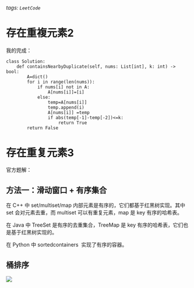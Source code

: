 ###### tags: `LeetCode`
# 存在重複元素2

我的完成：
```python=
class Solution:
    def containsNearbyDuplicate(self, nums: List[int], k: int) -> bool:
        A=dict()
        for i in range(len(nums)):
            if nums[i] not in A:
                A[nums[i]]=[i]
            else:
                temp=A[nums[i]]
                temp.append(i)
                A[nums[i]] =temp
                if abs(temp[-1]-temp[-2])<=k:
                    return True
        return False
```
# 存在重复元素3
官方题解：
## 方法一：滑动窗口 + 有序集合
在 C++ 中 set/multiset/map 内部元素是有序的，它们都基于红黑树实现。其中 set 会对元素去重，而 multiset 可以有重复元素，map 是 key 有序的哈希表。

在 Java 中 TreeSet 是有序的去重集合，TreeMap 是 key 有序的哈希表，它们也是基于红黑树实现的。

在 Python 中 sortedcontainers  实现了有序的容器。

## 桶排序

![](http://152.136.116.14:1023/uploads/upload_50d555f12499a7127221417b56bfbb8d.png)

